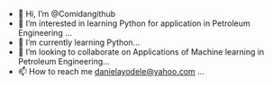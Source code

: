 - 👋 Hi, I’m @Comidangithub
- 👀 I’m interested in learning Python for application in Petroleum Engineering ...
- 🌱 I’m currently learning Python...
- 💞️ I’m looking to collaborate on Applications of Machine learning in Petroleum Engineering...
- 📫 How to reach me danielayodele@yahoo.com ...

<!---
Comidangithub/Comidangithub is a ✨ special ✨ repository because its `README.md` (this file) appears on your GitHub profile.
You can click the Preview link to take a look at your changes.
--->

